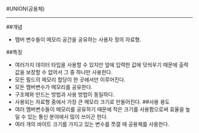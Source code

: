 #UNION(공용체)
****
##개념
* 멤버 변수들이 메모리 공간을 공유하는 사용자 정의 자료형.

##특징
* 여러가지 데이터 타입을 사용할 수 있지만 앞에 입력한 값에 덧씌우기 때문에 출력 값을 보장할 수 없어서 그 중 하나만 사용한다.
* 모든 필드의 메모리 할당이 한 곳에서만 이루어진다.
* 모든 멤버변수가 메모리를 공유한다.
* 구조체와 만드는 방법과 사용 방법이 동일하다.
* 사용되는 자료형 중에서 가장 큰 메모리 크기로 만들어진다.
##사용 용도
* 여러 멤버변수들이 메모리를 공유하기 때문에 작은 크기를 사용함으로써 효율을 높일 수 있는 통신 분야에서 많이 쓰이곤 한다. 
* 여러 개의 바이트 크기를 가지고 있는 변수를 쪼갤 때 공용체를 사용한다.
